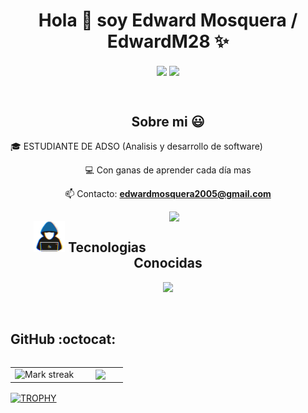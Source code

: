 <h1 align="center">Hola 👋  soy Edward Mosquera / EdwardM28 ✨ </h1> 
<center>
<p align="center">
<a href="https://www.linkedin.com/in/edward-mosquera-53606426b/" target="blank"><img align="center" src="https://img.shields.io/badge/LinkedIn-0077B5?style=for-the-badge&logo=linkedin&logoColor=white"/></a>
<a href="https://www.facebook.com/edwardalfonso.unatemosquera" target="blank"><img align="center" src="https://img.shields.io/badge/Facebook-1877F2?style=for-the-badge&logo=facebook&logoColor=white"/></a>
  </p>
<br>
<h2>Sobre mi 😃</h2>
<!--Intro start-->

<p align="left">
🎓 ESTUDIANTE DE ADSO (Analisis y desarrollo de software)

💻 Con ganas de aprender cada día mas

📫 Contacto: **edwardmosquera2005@gmail.com**
<!--Intro end-->
  </p>

<picture> <img align="right" src="https://github.com/7oSkaaa/7oSkaaa/blob/main/Images/Right_Side.gif?raw=true" width = 250px></picture>


## <picture align=center><img src = "https://github.com/0xAbdulKhalid/0xAbdulKhalid/raw/main/assets/mdImages/about_me.gif" width = 50px></picture> **Tecnologias Conocidas**
<!--tech stack icons-->
<p align="center">
  <a href="https://skillicons.dev">
    <img src="https://skillicons.dev/icons?i=php,css,html,js,nodejs,mysql,git,github,vscode" />
  </a>
</p>
<br>
</center>

<h2>GitHub :octocat:</h2>
<!--- stats & Trophy (start) -->
<p align="center">
  <!--- stats (start) -->
<table align="left">
<tr border="none">
<td width="60%" align="center">

<!--  <img  align="center"  src="https://github-readme-stats.vercel.app/api?username=unsimpledev&theme=dark&show_icons=true&count_private=true" />
  <br></br> -->
  <img  title="🔥 Get streak stats for your profile at git.io/streak-stats" alt="Mark streak" src="https://github-readme-streak-stats.herokuapp.com/?user=unsimpledev&theme=dark&hide_border=false" /> 
</td>

<td width="40%" align="center">

  <img  align="center"  src="https://github-readme-stats.anuraghazra1.vercel.app/api/top-langs/?username=unsimpledev&theme=dark&hide_border=false&no-bg=true&no-frame=true&langs_count=10"/>

  </td>
</tr>
</table>
<!--- stats (end) -->

<!--- trophy (start) -->
<div align=left>
  <a href="https://github.com/ryo-ma/github-profile-trophy" title="Go to Source">
      <img align="center" width=84% src="https://github-profile-trophy.vercel.app/?username=unsimpledev&theme=radical&row=1&column=7&margin-h=15&margin-w=5&no-bg=true" alt="TROPHY" />
    </a>
</div>
<!--- trophy (start) -->


</p>        
<!--- stats (end) -->

